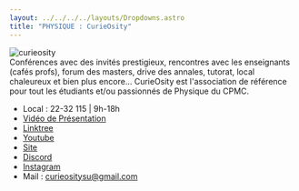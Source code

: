 ```yaml
---
layout: ../../../../layouts/Dropdowns.astro
title: "PHYSIQUE : CurieOsity"
---
```

![curieosity](/assets/assos/curieosity.svg)  
Conférences avec des invités prestigieux, rencontres avec les enseignants (cafés profs), forum des masters, drive des annales, tutorat, local chaleureux et bien plus encore... CurieOsity est l'association de référence pour tout les étudiants et/ou passionnés de Physique du CPMC.  
- Local : 22-32 115 | 9h-18h  
- [Vidéo de Présentation](https://www.youtube.com/watch?v=GKun9E9Vz7I)  
- [Linktree](https://linktr.ee/curieosity)  
- [Youtube](https://www.youtube.com/@curieositysorbonneu477)  
- [Site](https://curieosity.github.io/)  
- [Discord](https://discord.gg/U5NvHDTnwM)  
- [Instagram](https://www.instagram.com/curieosity.su/)  
- Mail : curieositysu@gmail.com